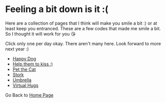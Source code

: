 # Feeling a bit down is it :(

Here are a collection of pages that I think will make you smile a bit :) or at least keep you entranced. These are a few codes that made me smile a bit. So I thought it will work for you :kissing_heart:

Click only one per day okay. There aren't many here. Look forward to more next year :)
- [Happy Dog](https://steffinrayen.github.io/fuzzy-happiness/2018-treat/openWhen/blue/dog.html)
- [Help them to kiss :)](https://steffinrayen.github.io/fuzzy-happiness/2018-treat/openWhen/blue/helpKiss.html)
- [Pet the Cat](https://steffinrayen.github.io/fuzzy-happiness/2018-treat/openWhen/blue/clingyCat.html)
- [Stork](https://steffinrayen.github.io/fuzzy-happiness/2018-treat/openWhen/blue/stork.html)
- [Umbrella](https://steffinrayen.github.io/fuzzy-happiness/2018-treat/openWhen/blue/umberella.html)
- [Virtual Hugs](https://steffinrayen.github.io/fuzzy-happiness/2018-treat/openWhen/blue/ghost.html)

Go Back to [Home Page](https://steffinrayen.github.io/fuzzy-happiness/)